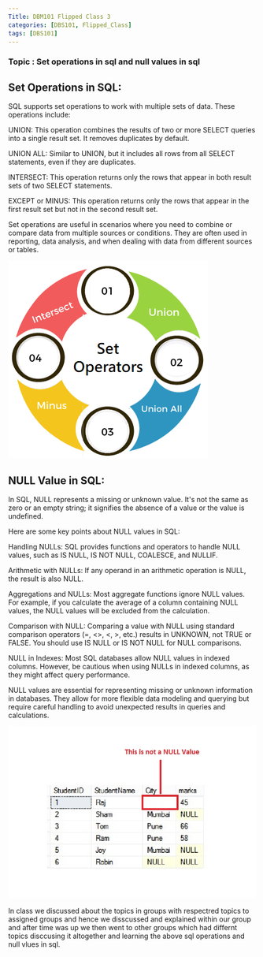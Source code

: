 ```yaml
---
Title: DBM101 Flipped Class 3
categories: [DBS101, Flipped_Class]
tags: [DBS101]
---
```


### Topic : Set operations in sql and null values in sql

## Set Operations in SQL:

SQL supports set operations to work with multiple sets of data. These operations include:

UNION: This operation combines the results of two or more SELECT queries into a single result set. It removes duplicates by default.

UNION ALL: Similar to UNION, but it includes all rows from all SELECT statements, even if they are duplicates.

INTERSECT: This operation returns only the rows that appear in both result sets of two SELECT statements.

EXCEPT or MINUS: This operation returns only the rows that appear in the first result set but not in the second result set.

Set operations are useful in scenarios where you need to combine or compare data from multiple sources or conditions. They are often used in reporting, data analysis, and when dealing with data from different sources or tables.

![alt text](/set-operators-in-sql.png)

## NULL Value in SQL:

In SQL, NULL represents a missing or unknown value. It's not the same as zero or an empty string; it signifies the absence of a value or the value is undefined.

Here are some key points about NULL values in SQL:

Handling NULLs: SQL provides functions and operators to handle NULL values, such as IS NULL, IS NOT NULL, COALESCE, and NULLIF.

Arithmetic with NULLs: If any operand in an arithmetic operation is NULL, the result is also NULL.

Aggregations and NULLs: Most aggregate functions ignore NULL values. For example, if you calculate the average of a column containing NULL values, the NULL values will be excluded from the calculation.

Comparison with NULL: Comparing a value with NULL using standard comparison operators (=, <>, <, >, etc.) results in UNKNOWN, not TRUE or FALSE. You should use IS NULL or IS NOT NULL for NULL comparisons.

NULL in Indexes: Most SQL databases allow NULL values in indexed columns. However, be cautious when using NULLs in indexed columns, as they might affect query performance.

NULL values are essential for representing missing or unknown information in databases. They allow for more flexible data modeling and querying but require careful handling to avoid unexpected results in queries and calculations.

![alt text](/null.jpg)

In class we discussed about the topics in groups with respectred topics to assigned groups and hence we disscussed and explained within our group and after time was up we then went to other groups which had differnt topics disccusing it altogether and learning the above sql operations and null vlues in sql.

